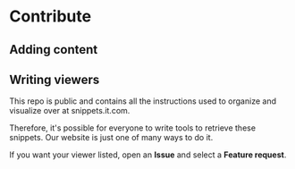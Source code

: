# Contribute

## Adding content

## Writing viewers
This repo is public and contains all the instructions used to organize and visualize over at snippets.it.com.

Therefore, it's possible for everyone to write tools to retrieve these snippets. Our website is just one of many ways to do it.

If you want your viewer listed, open an **Issue** and select a **Feature request**.
